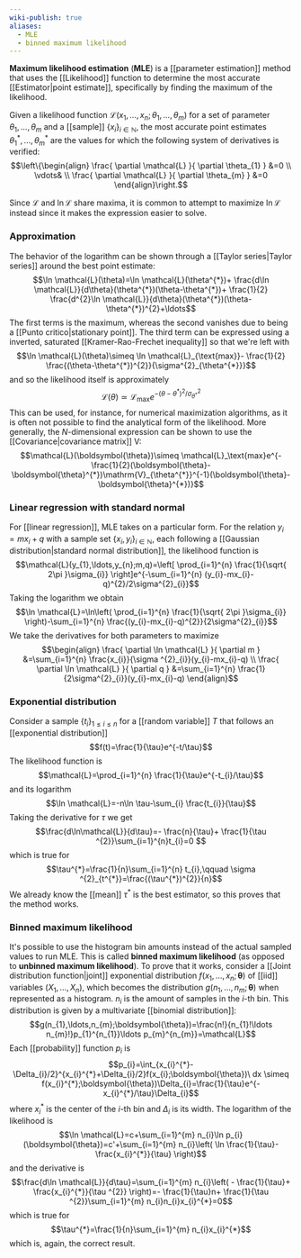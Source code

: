 ```yaml
---
wiki-publish: true
aliases:
  - MLE
  - binned maximum likelihood
---
```

**Maximum likelihood estimation** (**MLE**) is a [[parameter estimation]] method that uses the [[Likelihood]] function to determine the most accurate [[Estimator|point estimate]], specifically by finding the maximum of the likelihood.

Given a likelihood function $\mathcal{L}(x_{1},\ldots,x_{n};\theta_{1},\ldots,\theta_{m})$ for a set of parameter $\theta_{1},\ldots,\theta_{m}$ and a [[sample]] $\{ x_{i} \}_{i\in \mathbb{N}}$, the most accurate point estimates $\theta_{1}^{*},\ldots,\theta_{m}^{*}$ are the values for which the following system of derivatives is verified:
$$\left\{\begin{align}
\frac{ \partial \mathcal{L} }{ \partial \theta_{1} } &=0 \\
\vdots& \\
\frac{ \partial \mathcal{L} }{ \partial \theta_{m} } &=0
\end{align}\right.$$

Since $\mathcal{L}$ and $\ln \mathcal{L}$ share maxima, it is common to attempt to maximize $\ln \mathcal{L}$ instead since it makes the expression easier to solve.
### Approximation
The behavior of the logarithm can be shown through a [[Taylor series|Taylor series]] around the best point estimate:
$$\ln \mathcal{L}(\theta)=\ln \mathcal{L}(\theta^{*})+ \frac{d\ln \mathcal{L}}{d\theta}(\theta^{*})(\theta-\theta^{*})+ \frac{1}{2} \frac{d^{2}\ln \mathcal{L}}{d\theta}(\theta^{*})(\theta-\theta^{*})^{2}+\ldots$$
The first terms is the maximum, whereas the second vanishes due to being a [[Punto critico|stationary point]]. The third term can be expressed using a inverted, saturated [[Kramer-Rao-Frechet inequality]] so that we're left with
$$\ln \mathcal{L}(\theta)\simeq \ln \mathcal{L}_{\text{max}}- \frac{1}{2} \frac{(\theta-\theta^{*})^{2}}{\sigma^{2}_{\theta^{*}}}$$
and so the likelihood itself is approximately
$$\mathcal{L}(\theta)\simeq \mathcal{L}_\text{max}e^{- (\theta-\theta^{*})^{2}/\sigma^{2}_{\theta^{*}}}$$
This can be used, for instance, for numerical maximization algorithms, as it is often not possible to find the analytical form of the likelihood. More generally, the $N$-dimensional expression can be shown to use the [[Covariance|covariance matrix]] $\mathrm{V}$:
$$\mathcal{L}(\boldsymbol{\theta})\simeq \mathcal{L}_\text{max}e^{- \frac{1}{2}(\boldsymbol{\theta}-\boldsymbol{\theta}^{*})\mathrm{V}_{\theta^{*}}^{-1}(\boldsymbol{\theta}-\boldsymbol{\theta}^{*})}$$
### Linear regression with standard normal
For [[linear regression]], MLE takes on a particular form. For the relation $y_{i}=mx_{i}+q$ with a sample set $\{ x_{i},y_{i} \}_{i\in \mathbb{N}}$, each following a [[Gaussian distribution|standard normal distribution]], the likelihood function is
$$\mathcal{L}(y_{1},\ldots,y_{n};m,q)=\left[ \prod_{i=1}^{n} \frac{1}{\sqrt{ 2\pi }\sigma_{i}} \right]e^{-\sum_{i=1}^{n} (y_{i}-mx_{i}-q)^{2}/2\sigma^{2}_{i}}$$
Taking the logarithm we obtain
$$\ln \mathcal{L}=\ln\left( \prod_{i=1}^{n} \frac{1}{\sqrt{ 2\pi }\sigma_{i}} \right)-\sum_{i=1}^{n} \frac{(y_{i}-mx_{i}-q)^{2}}{2\sigma^{2}_{i}}$$
We take the derivatives for both parameters to maximize
$$\begin{align}
\frac{ \partial \ln \mathcal{L} }{ \partial m } &=\sum_{i=1}^{n} \frac{x_{i}}{\sigma ^{2}_{i}}(y_{i}-mx_{i}-q) \\
\frac{ \partial \ln \mathcal{L} }{ \partial q } &=\sum_{i=1}^{n} \frac{1}{2\sigma^{2}_{i}}(y_{i}-mx_{i}-q)
\end{align}$$

### Exponential distribution
Consider a sample $\{ t_{i} \}_{1\leq i\leq n}$ for a [[random variable]] $T$ that follows an [[exponential distribution]]
$$f(t)=\frac{1}{\tau}e^{-t/\tau}$$
The likelihood function is
$$\mathcal{L}=\prod_{i=1}^{n} \frac{1}{\tau}e^{-t_{i}/\tau}$$
and its logarithm
$$\ln \mathcal{L}=-n\ln \tau-\sum_{i} \frac{t_{i}}{\tau}$$
Taking the derivative for $\tau$ we get
$$\frac{d\ln\mathcal{L}}{d\tau}=- \frac{n}{\tau}+ \frac{1}{\tau ^{2}}\sum_{i=1}^{n}t_{i}=0 $$
which is true for
$$\tau^{*}=\frac{1}{n}\sum_{i=1}^{n} t_{i},\qquad \sigma ^{2}_{t^{*}}=\frac{(\tau^{*})^{2}}{n}$$
We already know the [[mean]] $\tau^{*}$ is the best estimator, so this proves that the method works.
### Binned maximum likelihood
It's possible to use the histogram bin amounts instead of the actual sampled values to run MLE. This is called **binned maximum likelihood** (as opposed to **unbinned maximum likelihood**). To prove that it works, consider a [[Joint distribution function|joint]] exponential distribution $f(x_{1},\ldots,x_{n};\boldsymbol{\theta})$ of [[iid]] variables $(X_{1},\ldots,X_{n})$, which becomes the distribution $g(n_{1},\ldots,n_{m};\boldsymbol{\theta})$ when represented as a histogram. $n_{i}$ is the amount of samples in the $i$-th bin. This distribution is given by a multivariate [[binomial distribution]]:
$$g(n_{1},\ldots,n_{m};\boldsymbol{\theta})=\frac{n!}{n_{1}!\ldots n_{m}!}p_{1}^{n_{1}}\ldots p_{m}^{n_{m}}=\mathcal{L}$$
Each [[probability]] function $p_{i}$ is
$$p_{i}=\int_{x_{i}^{*}-\Delta_{i}/2}^{x_{i}^{*}+\Delta_{i}/2}f(x_{i};\boldsymbol{\theta})\ dx \simeq f(x_{i}^{*};\boldsymbol{\theta})\Delta_{i}=\frac{1}{\tau}e^{-x_{i}^{*}/\tau}\Delta_{i}$$
where $x_{i}^{*}$ is the center of the $i$-th bin and $\Delta_{i}$ is its width. The logarithm of the likelihood is
$$\ln \mathcal{L}=c+\sum_{i=1}^{m} n_{i}\ln p_{i}(\boldsymbol{\theta})=c'+\sum_{i=1}^{m} n_{i}\left( \ln \frac{1}{\tau}- \frac{x_{i}^{*}}{\tau} \right)$$
and the derivative is
$$\frac{d\ln \mathcal{L}}{d\tau}=\sum_{i=1}^{m} n_{i}\left( - \frac{1}{\tau}+ \frac{x_{i}^{*}}{\tau ^{2}} \right)=- \frac{1}{\tau}n+ \frac{1}{\tau ^{2}}\sum_{i=1}^{m} n_{i}n_{i}x_{i}^{*}=0$$
which is true for
$$\tau^{*}=\frac{1}{n}\sum_{i=1}^{m} n_{i}x_{i}^{*}$$
which is, again, the correct result.